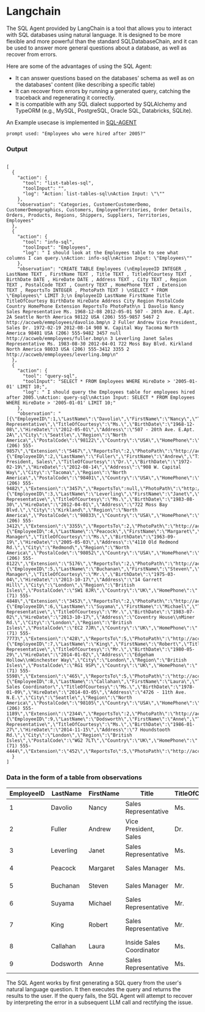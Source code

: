 # Langchain

The SQL Agent provided by LangChain is a tool that allows you to interact with SQL databases using natural language. It is designed to be more 
flexible and more powerful than the standard SQLDatabaseChain, and it can be used to answer more general questions about a database, as well as recover from errors.

Here are some of the advantages of using the SQL Agent:

- It can answer questions based on the databases' schema as well as on the databases' content (like describing a specific table)
- It can recover from errors by running a generated query, catching the traceback and regenerating it correctly.
- It is compatible with any SQL dialect supported by SQLAlchemy and TypeORM (e.g., MySQL, PostgreSQL, Oracle SQL, Databricks, SQLite).

An Example usecase is implemented in [SQL-AGENT](https://github.com/Syed007Hassan/Langchain/blob/main/SQL-AGENTS/index2.js)


```
prompt used: "Employees who were hired after 2005?"
```
### Output

```

[
  {
    "action": {
      "tool": "list-tables-sql",
      "toolInput": "",
      "log": "Action: list-tables-sql\nAction Input: \"\""
    },
    "observation": "Categories, CustomerCustomerDemo, CustomerDemographics, Customers, EmployeeTerritories, Order Details, Orders, Products, Regions, Shippers, Suppliers, Territories, Employees"
  },
  {
    "action": {
      "tool": "info-sql",
      "toolInput": "Employees",
      "log": " I should look at the Employees table to see what columns I can query.\nAction: info-sql\nAction Input: \"Employees\""
    },
    "observation": "CREATE TABLE Employees (\nEmployeeID INTEGER , LastName TEXT , FirstName TEXT , Title TEXT , TitleOfCourtesy TEXT , BirthDate DATE , HireDate DATE , Address TEXT , City TEXT , Region TEXT , PostalCode TEXT , Country TEXT , HomePhone TEXT , Extension TEXT , ReportsTo INTEGER , PhotoPath TEXT ) \nSELECT * FROM \"Employees\" LIMIT 3;\n EmployeeID LastName FirstName Title TitleOfCourtesy BirthDate HireDate Address City Region PostalCode Country HomePhone Extension ReportsTo PhotoPath\n 1 Davolio Nancy Sales Representative Ms. 1968-12-08 2012-05-01 507 - 20th Ave. E.Apt. 2A Seattle North America 98122 USA (206) 555-9857 5467 2 http://accweb/emmployees/davolio.bmp\n 2 Fuller Andrew Vice President, Sales Dr. 1972-02-19 2012-08-14 908 W. Capital Way Tacoma North America 98401 USA (206) 555-9482 3457 null http://accweb/emmployees/fuller.bmp\n 3 Leverling Janet Sales Representative Ms. 1983-08-30 2012-04-01 722 Moss Bay Blvd. Kirkland North America 98033 USA (206) 555-3412 3355 2 http://accweb/emmployees/leverling.bmp\n"
  },
  {
    "action": {
      "tool": "query-sql",
      "toolInput": "SELECT * FROM Employees WHERE HireDate > '2005-01-01' LIMIT 10;",
      "log": " I should query the Employees table for employees hired after 2005.\nAction: query-sql\nAction Input: SELECT * FROM Employees WHERE HireDate > '2005-01-01' LIMIT 10;"
    },
    "observation": "[{\"EmployeeID\":1,\"LastName\":\"Davolio\",\"FirstName\":\"Nancy\",\"Title\":\"Sales Representative\",\"TitleOfCourtesy\":\"Ms.\",\"BirthDate\":\"1968-12-08\",\"HireDate\":\"2012-05-01\",\"Address\":\"507 - 20th Ave. E.Apt. 2A\",\"City\":\"Seattle\",\"Region\":\"North America\",\"PostalCode\":\"98122\",\"Country\":\"USA\",\"HomePhone\":\"(206) 555-9857\",\"Extension\":\"5467\",\"ReportsTo\":2,\"PhotoPath\":\"http://accweb/emmployees/davolio.bmp\"},{\"EmployeeID\":2,\"LastName\":\"Fuller\",\"FirstName\":\"Andrew\",\"Title\":\"Vice President, Sales\",\"TitleOfCourtesy\":\"Dr.\",\"BirthDate\":\"1972-02-19\",\"HireDate\":\"2012-08-14\",\"Address\":\"908 W. Capital Way\",\"City\":\"Tacoma\",\"Region\":\"North America\",\"PostalCode\":\"98401\",\"Country\":\"USA\",\"HomePhone\":\"(206) 555-9482\",\"Extension\":\"3457\",\"ReportsTo\":null,\"PhotoPath\":\"http://accweb/emmployees/fuller.bmp\"},{\"EmployeeID\":3,\"LastName\":\"Leverling\",\"FirstName\":\"Janet\",\"Title\":\"Sales Representative\",\"TitleOfCourtesy\":\"Ms.\",\"BirthDate\":\"1983-08-30\",\"HireDate\":\"2012-04-01\",\"Address\":\"722 Moss Bay Blvd.\",\"City\":\"Kirkland\",\"Region\":\"North America\",\"PostalCode\":\"98033\",\"Country\":\"USA\",\"HomePhone\":\"(206) 555-3412\",\"Extension\":\"3355\",\"ReportsTo\":2,\"PhotoPath\":\"http://accweb/emmployees/leverling.bmp\"},{\"EmployeeID\":4,\"LastName\":\"Peacock\",\"FirstName\":\"Margaret\",\"Title\":\"Sales Manager\",\"TitleOfCourtesy\":\"Ms.\",\"BirthDate\":\"1963-09-19\",\"HireDate\":\"2005-05-03\",\"Address\":\"4110 Old Redmond Rd.\",\"City\":\"Redmond\",\"Region\":\"North America\",\"PostalCode\":\"98052\",\"Country\":\"USA\",\"HomePhone\":\"(206) 555-8122\",\"Extension\":\"5176\",\"ReportsTo\":2,\"PhotoPath\":\"http://accweb/emmployees/peacock.bmp\"},{\"EmployeeID\":5,\"LastName\":\"Buchanan\",\"FirstName\":\"Steven\",\"Title\":\"Sales Manager\",\"TitleOfCourtesy\":\"Mr.\",\"BirthDate\":\"1975-03-04\",\"HireDate\":\"2013-10-17\",\"Address\":\"14 Garrett Hill\",\"City\":\"London\",\"Region\":\"British Isles\",\"PostalCode\":\"SW1 8JR\",\"Country\":\"UK\",\"HomePhone\":\"(71) 555-4848\",\"Extension\":\"3453\",\"ReportsTo\":2,\"PhotoPath\":\"http://accweb/emmployees/buchanan.bmp\"},{\"EmployeeID\":6,\"LastName\":\"Suyama\",\"FirstName\":\"Michael\",\"Title\":\"Sales Representative\",\"TitleOfCourtesy\":\"Mr.\",\"BirthDate\":\"1983-07-02\",\"HireDate\":\"2013-10-17\",\"Address\":\"Coventry House\\nMiner Rd.\",\"City\":\"London\",\"Region\":\"British Isles\",\"PostalCode\":\"EC2 7JR\",\"Country\":\"UK\",\"HomePhone\":\"(71) 555-7773\",\"Extension\":\"428\",\"ReportsTo\":5,\"PhotoPath\":\"http://accweb/emmployees/suyama.bmp\"},{\"EmployeeID\":7,\"LastName\":\"King\",\"FirstName\":\"Robert\",\"Title\":\"Sales Representative\",\"TitleOfCourtesy\":\"Mr.\",\"BirthDate\":\"1980-05-29\",\"HireDate\":\"2014-01-02\",\"Address\":\"Edgeham Hollow\\nWinchester Way\",\"City\":\"London\",\"Region\":\"British Isles\",\"PostalCode\":\"RG1 9SP\",\"Country\":\"UK\",\"HomePhone\":\"(71) 555-5598\",\"Extension\":\"465\",\"ReportsTo\":5,\"PhotoPath\":\"http://accweb/emmployees/king.bmp\"},{\"EmployeeID\":8,\"LastName\":\"Callahan\",\"FirstName\":\"Laura\",\"Title\":\"Inside Sales Coordinator\",\"TitleOfCourtesy\":\"Ms.\",\"BirthDate\":\"1978-01-09\",\"HireDate\":\"2014-03-05\",\"Address\":\"4726 - 11th Ave. N.E.\",\"City\":\"Seattle\",\"Region\":\"North America\",\"PostalCode\":\"98105\",\"Country\":\"USA\",\"HomePhone\":\"(206) 555-1189\",\"Extension\":\"2344\",\"ReportsTo\":2,\"PhotoPath\":\"http://accweb/emmployees/callahan.bmp\"},{\"EmployeeID\":9,\"LastName\":\"Dodsworth\",\"FirstName\":\"Anne\",\"Title\":\"Sales Representative\",\"TitleOfCourtesy\":\"Ms.\",\"BirthDate\":\"1986-01-27\",\"HireDate\":\"2014-11-15\",\"Address\":\"7 Houndstooth Rd.\",\"City\":\"London\",\"Region\":\"British Isles\",\"PostalCode\":\"WG2 7LT\",\"Country\":\"UK\",\"HomePhone\":\"(71) 555-4444\",\"Extension\":\"452\",\"ReportsTo\":5,\"PhotoPath\":\"http://accweb/emmployees/dodsworth.bmp\"}]"
  }
]

```

### Data in the form of a table from observations

| EmployeeID | LastName  | FirstName | Title                 | TitleOfCourtesy | BirthDate   | HireDate   | Address                     | City       | Region        | PostalCode | Country | HomePhone       | Extension | ReportsTo | PhotoPath                            |
|------------|-----------|-----------|-----------------------|-----------------|-------------|------------|-----------------------------|------------|---------------|------------|---------|-----------------|-----------|-----------|-------------------------------------|
| 1          | Davolio   | Nancy     | Sales Representative | Ms.             | 1968-12-08  | 2012-05-01 | 507 - 20th Ave. E.Apt. 2A   | Seattle    | North America | 98122      | USA     | (206) 555-9857 | 5467      | 2         | http://accweb/emmployees/davolio.bmp |
| 2          | Fuller    | Andrew    | Vice President, Sales| Dr.             | 1972-02-19  | 2012-08-14 | 908 W. Capital Way          | Tacoma     | North America | 98401      | USA     | (206) 555-9482 | 3457      | null      | http://accweb/emmployees/fuller.bmp  |
| 3          | Leverling | Janet     | Sales Representative | Ms.             | 1983-08-30  | 2012-04-01 | 722 Moss Bay Blvd.          | Kirkland   | North America | 98033      | USA     | (206) 555-3412 | 3355      | 2         | http://accweb/emmployees/leverling.bmp |
| 4          | Peacock   | Margaret  | Sales Manager         | Ms.             | 1963-09-19  | 2005-05-03 | 4110 Old Redmond Rd.        | Redmond    | North America | 98052      | USA     | (206) 555-8122 | 5176      | 2         | http://accweb/emmployees/peacock.bmp |
| 5          | Buchanan  | Steven    | Sales Manager         | Mr.             | 1975-03-04  | 2013-10-17 | 14 Garrett Hill             | London     | British Isles | SW1 8JR    | UK      | (71) 555-4848  | 3453      | 2         | http://accweb/emmployees/buchanan.bmp |
| 6          | Suyama    | Michael   | Sales Representative | Mr.             | 1983-07-02  | 2013-10-17 | Coventry House\nMiner Rd.   | London     | British Isles | EC2 7JR    | UK      | (71) 555-7773  | 428       | 5         | http://accweb/emmployees/suyama.bmp  |
| 7          | King      | Robert    | Sales Representative | Mr.             | 1980-05-29  | 2014-01-02 | Edgeham Hollow\nWinchester Way| London     | British Isles | RG1 9SP   | UK      | (71) 555-5598  | 465       | 5         | http://accweb/emmployees/king.bmp   |
| 8          | Callahan  | Laura     | Inside Sales Coordinator | Ms.         | 1978-01-09  | 2014-03-05 | 4726 - 11th Ave. N.E.       | Seattle    | North America | 98105      | USA     | (206) 555-1189 | 2344      | 2         | http://accweb/emmployees/callahan.bmp |
| 9          | Dodsworth | Anne      | Sales Representative | Ms.             | 1986-01-27  | 2014-11-15 | 7 Houndstooth Rd.           | London     | British Isles | WG2 7LT   | UK      | (71) 555-4444  | 452       | 5         | http://accweb/emmployees/dodsworth.bmp |

The SQL Agent works by first generating a SQL query from the user's natural language question. It then executes the query and returns the results to the user. If the query fails, the SQL Agent will attempt to recover by interpreting the error in a subsequent LLM call and rectifying the issue.
